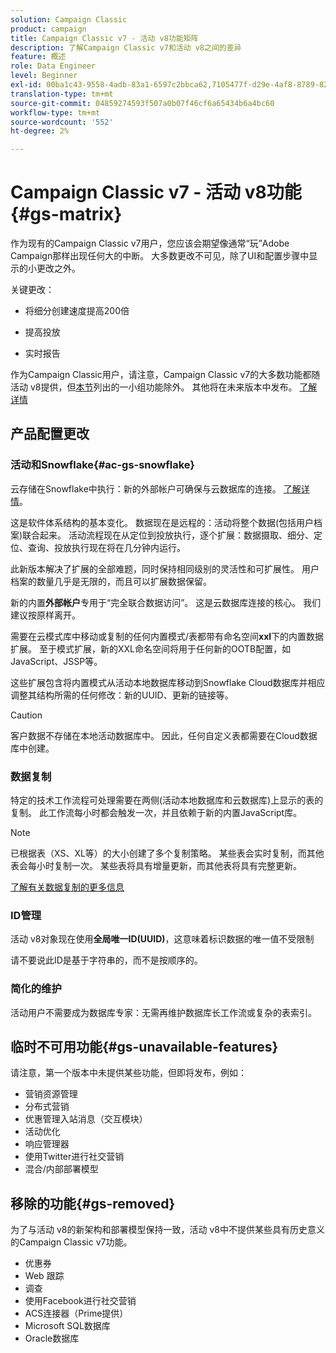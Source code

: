 ```yaml
---
solution: Campaign Classic
product: campaign
title: Campaign Classic v7 - 活动 v8功能矩阵
description: 了解Campaign Classic v7和活动 v8之间的差异
feature: 概述
role: Data Engineer
level: Beginner
exl-id: 00ba1c43-9558-4adb-83a1-6597c2bbca62,7105477f-d29e-4af8-8789-82b4459761b0
translation-type: tm+mt
source-git-commit: 04859274593f507a0b07f46cf6a65434b6a4bc60
workflow-type: tm+mt
source-wordcount: '552'
ht-degree: 2%

---
```


# Campaign Classic v7 - 活动 v8功能{#gs-matrix}


作为现有的Campaign Classic v7用户，您应该会期望像通常“玩”Adobe Campaign那样出现任何大的中断。 大多数更改不可见，除了UI和配置步骤中显示的小更改之外。

关键更改：

* 将细分创建速度提高200倍

* 提高投放

* 实时报告

作为Campaign Classic用户，请注意，Campaign Classic v7的大多数功能都随活动 v8提供，但[本节](#gs-removed)列出的一小组功能除外。 其他将在未来版本中发布。 [了解详情](#gs-unavailable-features)


## 产品配置更改

### 活动和Snowflake{#ac-gs-snowflake}

云存储在Snowflake中执行：新的外部帐户可确保与云数据库的连接。 [了解详情](#ac-gs-snowflake)。

这是软件体系结构的基本变化。 数据现在是远程的：活动将整个数据(包括用户档案)联合起来。 活动流程现在从定位到投放执行，逐个扩展：数据摄取、细分、定位、查询、投放执行现在将在几分钟内运行。

此新版本解决了扩展的全部难题，同时保持相同级别的灵活性和可扩展性。 用户档案的数量几乎是无限的，而且可以扩展数据保留。

新的内置&#x200B;**外部帐户**&#x200B;专用于“完全联合数据访问”。 这是云数据库连接的核心。 我们建议按原样离开。

需要在云模式库中移动或复制的任何内置模式/表都带有命名空间&#x200B;**xxl**&#x200B;下的内置数据扩展。 至于模式扩展，新的XXL命名空间将用于任何新的OOTB配置，如JavaScript、JSSP等。

这些扩展包含将内置模式从活动本地数据库移动到Snowflake Cloud数据库并相应调整其结构所需的任何修改：新的UUID、更新的链接等。

>[!CAUTION]
>
> 客户数据不存储在本地活动数据库中。 因此，任何自定义表都需要在Cloud数据库中创建。


### 数据复制

特定的技术工作流程可处理需要在两侧(活动本地数据库和云数据库)上显示的表的复制。 此工作流每小时都会触发一次，并且依赖于新的内置JavaScript库。

>[!NOTE]
>
> 已根据表（XS、XL等）的大小创建了多个复制策略。
> 某些表会实时复制，而其他表会每小时复制一次。 某些表将具有增量更新，而其他表将具有完整更新。


[了解有关数据复制的更多信息](../config/replication.md)

### ID管理

活动 v8对象现在使用&#x200B;**全局唯一ID(UUID)**，这意味着标识数据的唯一值不受限制

请不要说此ID是基于字符串的，而不是按顺序的。

### 简化的维护

活动用户不需要成为数据库专家：无需再维护数据库长工作流或复杂的表索引。

## 临时不可用功能{#gs-unavailable-features}

请注意，第一个版本中未提供某些功能，但即将发布，例如：

* 营销资源管理
* 分布式营销
* 优惠管理入站消息（交互模块）
* 活动优化
* 响应管理器
* 使用Twitter进行社交营销
* 混合/内部部署模型

## 移除的功能{#gs-removed}

为了与活动 v8的新架构和部署模型保持一致，活动 v8中不提供某些具有历史意义的Campaign Classic v7功能。

* 优惠券
* Web 跟踪
* 调查
* 使用Facebook进行社交营销
* ACS连接器（Prime提供）
* Microsoft SQL数据库
* Oracle数据库
